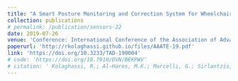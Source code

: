 ```yaml
---
title: "A Smart Posture Monitoring and Correction System for Wheelchair Users"
collection: publications
# permalink: /publication/sensors-22
date: 2019-07-26
venue: 'Conference: International Conference of the Association of Advancement in Assistive Technology Europe (AAATE)'
paperurl: 'http://rkolaghassi.github.io/files/AAATE-19.pdf'
link: 'https://doi.org/10.3233/TAD-190004'
# code: 'https://doi.org/10.7910/DVN/BEKPWV'
# citation: ' Kolaghassi, R.; Al-Hares, M.K.; Marcelli, G.; Sirlantzis, K. Performance of Deep Learning Models in Forecasting Gait Trajectories of Children with Neurological Disorders. Sensors 2022, 22, 2969. doi.org/10.3390/s22082969'
---
```

